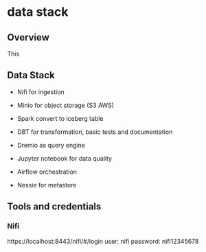 # data stack

## Overview
This 

## Data Stack

- Nifi for ingestion
- Minio for object storage (S3 AWS)

- Spark convert to iceberg table
- DBT for transformation, basic tests and documentation
- Dremio as query engine
- Jupyter notebook for data quality
- Airflow orchestration
- Nessie for metastore

## Tools and credentials

### Nifi
https://localhost:8443/nifi/#/login
user: nifi
password: nifi12345678

#
